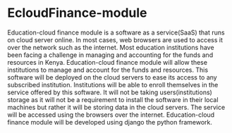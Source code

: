 # EcloudFinance-module
Education-cloud finance module is a software as a service(SaaS) that runs on cloud server online. In most cases, web browsers are used to access it over the network such as the internet. Most education institutions have been facing a challenge in managing and accounting for the funds and resources in Kenya. Education-cloud finance module will allow these institutions to manage and account for the funds and resources. This software will be deployed on the cloud servers to ease its access to any subscribed institution. Institutions will be able to enroll themselves in the service offered by this software. It will not be taking users(institutions) storage as it will not be a requirement to install the software in their local machines but rather it will be storing data in the cloud servers. The service will be accessed using the browsers over the internet.  Education-cloud finance module will be developed using django the python framework.

